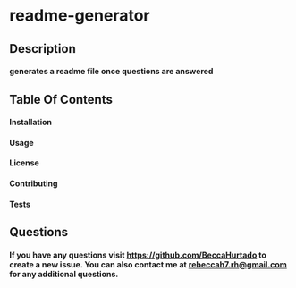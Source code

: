 # readme-generator
  ## Description
  #### generates a readme file once questions are answered

  ## Table Of Contents

  #### Installation
  #### Usage
  #### License
  #### Contributing
  #### Tests

  ## Questions
  #### If you have any questions visit https://github.com/BeccaHurtado to create a new issue. You can also contact me at rebeccah7.rh@gmail.com for any additional questions.
  